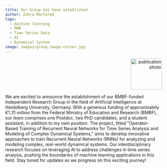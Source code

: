 ```yaml
---
title: Our Group has been established
author: Zahra Monfared
tags:
  - machine learning
  - RNN
  - Time Series Data
  - AI
  - Dynamical System
image: images/group-image-corner.jpg
---
```


<div style="text-align: right;">
  <img src="images/group-image-corner.jpg" alt="publication photo" style="width: 100px%; height: 100px;"/>
</div>

We are excited to announce the establishment of our BMBF-funded Independent Research Group in the field of Artificial Intelligence at Heidelberg University, Germany. With a generous funding of approximately €1.31 million from the Federal Ministry of Education and Research (BMBF), our team comprises one Postdoc, two PhD candidates, and a student assistant, in addition to my own position. The project, titled "Operator-Based Training of Recurrent Neural Networks for Time Series Analysis and Modeling of Complex Dynamical Systems," aims to develop innovative approaches to train Recurrent Neural Networks (RNNs) for analyzing and modeling complex, real-world dynamical systems. Our interdisciplinary research focuses on leveraging AI to address challenges in time series analysis, pushing the boundaries of machine learning applications in this field. Stay tuned for updates as we progress on this exciting journey!
